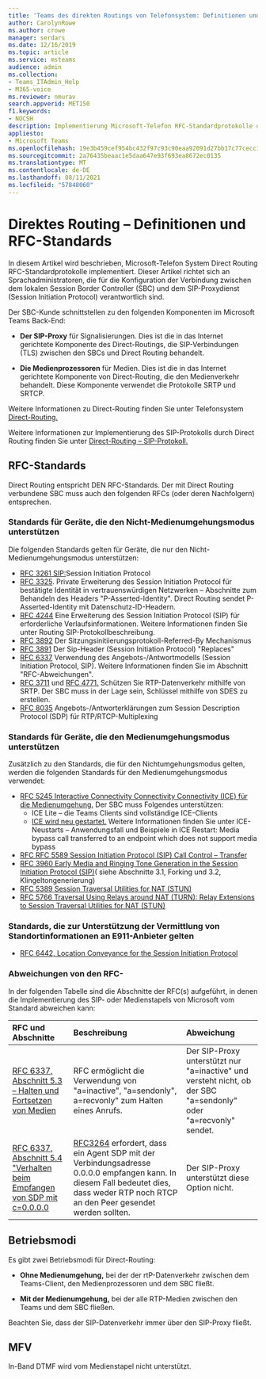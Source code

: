 ```yaml
---
title: 'Teams des direkten Routings von Telefonsystem: Definitionen und RFC-Standards'
author: CarolynRowe
ms.author: crowe
manager: serdars
ms.date: 12/16/2019
ms.topic: article
ms.service: msteams
audience: admin
ms.collection:
- Teams_ITAdmin_Help
- M365-voice
ms.reviewer: nmurav
search.appverid: MET150
f1.keywords:
- NOCSH
description: Implementierung Microsoft-Telefon RFC-Standardprotokolle durch System Direct Routing
appliesto:
- Microsoft Teams
ms.openlocfilehash: 19e3b459cef954bc432f97c93c90eaa92091d27bb17c77cecc17e8699e83e65b
ms.sourcegitcommit: 2a76435beaac1e5daa647e93f693ea8672ec0135
ms.translationtype: MT
ms.contentlocale: de-DE
ms.lasthandoff: 08/11/2021
ms.locfileid: "57848060"
---
```

# <a name="direct-routing---definitions-and-rfc-standards"></a>Direktes Routing – Definitionen und RFC-Standards

In diesem Artikel wird beschrieben, Microsoft-Telefon System Direct Routing RFC-Standardprotokolle implementiert. Dieser Artikel richtet sich an Sprachadministratoren, die für die Konfiguration der Verbindung zwischen dem lokalen Session Border Controller (SBC) und dem SIP-Proxydienst (Session Initiation Protocol) verantwortlich sind.

Der SBC-Kunde schnittstellen zu den folgenden Komponenten im Microsoft Teams Back-End: 

- **Der SIP-Proxy** für Signalisierungen. Dies ist die in das Internet gerichtete Komponente des Direct-Routings, die SIP-Verbindungen (TLS) zwischen den SBCs und Direct Routing behandelt.

- **Die Medienprozessoren** für Medien. Dies ist die in das Internet gerichtete Komponente von Direct-Routing, die den Medienverkehr behandelt. Diese Komponente verwendet die Protokolle SRTP und SRTCP.


Weitere Informationen zu Direct-Routing finden Sie unter Telefonsystem [Direct-Routing.](direct-routing-landing-page.md)

Weitere Informationen zur Implementierung des SIP-Protokolls durch Direct Routing finden Sie unter [Direct-Routing – SIP-Protokoll.](direct-routing-protocols-sip.md)

## <a name="rfc-standards"></a>RFC-Standards

Direct Routing entspricht DEN RFC-Standards.  Der mit Direct Routing verbundene SBC muss auch den folgenden RFCs (oder deren Nachfolgern) entsprechen. 

### <a name="standards-applicable-to-devices-that-support-non-media-bypass-mode"></a>Standards für Geräte, die den Nicht-Medienumgehungsmodus unterstützen 

Die folgenden Standards gelten für Geräte, die nur den Nicht-Medienumgehungsmodus unterstützen:

- [RFC 3261 SIP:](https://tools.ietf.org/html/rfc3261)Session Initiation Protocol
- [RFC 3325](https://www.ietf.org/rfc/rfc3325). Private Erweiterung des Session Initiation Protocol für bestätigte Identität in vertrauenswürdigen Netzwerken – Abschnitte zum Behandeln des Headers "P-Asserted-Identity". Direct Routing sendet P-Asserted-Identity mit Datenschutz-ID-Headern. 
- [RFC 4244](https://www.ietf.org/rfc/rfc4244.txt) Eine Erweiterung des Session Initiation Protocol (SIP) für erforderliche Verlaufsinformationen. Weitere Informationen finden Sie unter Routing SIP-Protokollbeschreibung.
- [RFC 3892](https://www.ietf.org/rfc/rfc3892.txt) Der Sitzungsinitiierungsprotokoll-Referred-By Mechanismus
- [RFC 3891](https://www.ietf.org/rfc/rfc3891.txt) Der Sip-Header (Session Initiation Protocol) "Replaces" 
- [RFC 6337](https://tools.ietf.org/html/rfc6337) Verwendung des Angebots-/Antwortmodells (Session Initiation Protocol, SIP).
  Weitere Informationen finden Sie im Abschnitt "RFC-Abweichungen".
- [RFC 3711](https://tools.ietf.org/html/rfc3711) und [RFC 4771.](https://tools.ietf.org/html/rfc4771) Schützen Sie RTP-Datenverkehr mithilfe von SRTP. Der SBC muss in der Lage sein, Schlüssel mithilfe von SDES zu erstellen. 
- [RFC 8035](https://www.ietf.org/rfc/rfc8035.txt) Angebots-/Antworterklärungen zum Session Description Protocol (SDP) für RTP/RTCP-Multiplexing

### <a name="standards-applicable-to-devices-that-support-media-bypass-mode"></a>Standards für Geräte, die den Medienumgehungsmodus unterstützen

Zusätzlich zu den Standards, die für den Nichtumgehungsmodus gelten, werden die folgenden Standards für den Medienumgehungsmodus verwendet:

- [RFC 5245 Interactive Connectivity Connectivity Connectivity (ICE) für die Medienumgehung.](https://tools.ietf.org/html/rfc5245)  Der SBC muss Folgendes unterstützen:
  - ICE Lite – die Teams Clients sind vollständige ICE-Clients
  - [ICE wird neu gestartet.](https://tools.ietf.org/html/rfc5245#section-9.1.1.1) Weitere Informationen finden Sie unter ICE-Neustarts – Anwendungsfall und Beispiele in ICE Restart: Media bypass call transferred to an endpoint which does not support media bypass   
- [RFC RFC 5589 Session Initiation Protocol (SIP) Call Control – Transfer](https://tools.ietf.org/html/rfc5589) 
- [RFC 3960 Early Media and Ringing Tone Generation in the Session Initiation Protocol (SIP)](https://tools.ietf.org/html/rfc3960)( siehe Abschnitte 3.1, Forking und 3.2, Klingeltongenerierung) 
- [RFC 5389 Session Traversal Utilities for NAT (STUN)](https://tools.ietf.org/html/rfc5389)
- [RFC 5766 Traversal Using Relays around NAT (TURN): Relay Extensions to Session Traversal Utilities for NAT (STUN)](https://tools.ietf.org/html/rfc5766)

### <a name="standards-applicable-to-support-conveying-location-information-to-e911-providers"></a>Standards, die zur Unterstützung der Vermittlung von Standortinformationen an E911-Anbieter gelten

- [RFC 6442, Location Conveyance for the Session Initiation Protocol](https://tools.ietf.org/html/rfc6442)

### <a name="deviations-from-the-rfcs"></a>Abweichungen von den RFC-

In der folgenden Tabelle sind die Abschnitte der RFC(s) aufgeführt, in denen die Implementierung des SIP- oder Medienstapels von Microsoft vom Standard abweichen kann:

| RFC und Abschnitte | Beschreibung | Abweichung |
| :---------------------  |:---------------------- |:-----------------------|
| [RFC 6337, Abschnitt 5.3 – Halten und Fortsetzen von Medien](https://tools.ietf.org/html/rfc6337#section-5.3) | RFC ermöglicht die Verwendung von "a=inactive", "a=sendonly", a=recvonly" zum Halten eines Anrufs. |Der SIP-Proxy unterstützt nur "a=inactive" und versteht nicht, ob der SBC "a=sendonly" oder "a=recvonly" sendet.
| [RFC 6337, Abschnitt 5.4 "Verhalten beim Empfangen von SDP mit c=0.0.0.0](https://tools.ietf.org/html/rfc6337#section-5.4) | [RFC3264](https://tools.ietf.org/html/rfc3264) erfordert, dass ein Agent SDP mit der Verbindungsadresse 0.0.0.0 empfangen kann. In diesem Fall bedeutet dies, dass weder RTP noch RTCP an den Peer gesendet werden sollten. | Der SIP-Proxy unterstützt diese Option nicht. |

## <a name="operational-modes"></a>Betriebsmodi

Es gibt zwei Betriebsmodi für Direct-Routing:

- **Ohne Medienumgehung,** bei der der rtP-Datenverkehr zwischen dem Teams-Client, den Medienprozessoren und dem SBC fließt.  

- **Mit der Medienumgehung,** bei der alle RTP-Medien zwischen den Teams und dem SBC fließen. 

Beachten Sie, dass der SIP-Datenverkehr immer über den SIP-Proxy fließt. 

## <a name="dtmf"></a>MFV
In-Band DTMF wird vom Medienstapel nicht unterstützt.
